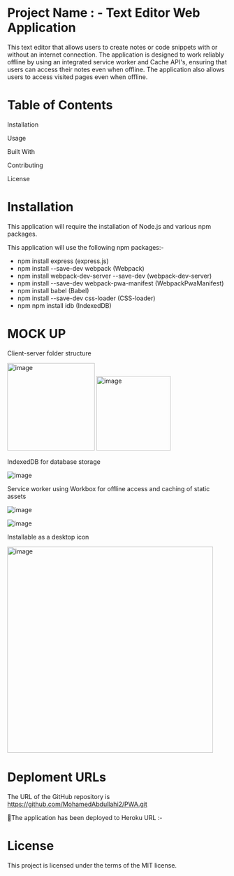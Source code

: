 
# Project Name : - Text Editor Web Application

This text editor that allows users to create notes or code snippets with or without an internet connection. The application is designed to work reliably offline by using an integrated service worker and Cache API's, ensuring that users can access their notes even when offline. The application also allows users to access visited pages even when offline.

# Table of Contents

Installation

Usage

Built With

Contributing

License


# Installation

This application will require the installation of Node.js and various npm packages.

This application will use the following npm packages:-

  * npm install express (express.js)
  * npm install --save-dev webpack (Webpack)
  * npm install webpack-dev-server --save-dev (webpack-dev-server)
  * npm install --save-dev webpack-pwa-manifest (WebpackPwaManifest)
  * npm install babel (Babel)
  * npm install --save-dev css-loader (CSS-loader)
  * npm npm install idb (IndexedDB)


# MOCK UP 

Client-server folder structure

<img width="200" alt="image" src="https://user-images.githubusercontent.com/118404373/233242106-ee592182-542d-4287-9822-054418cdafdd.png">
<img width="170" alt="image" src="https://user-images.githubusercontent.com/118404373/233242215-91edc0a9-9e15-4438-a347-3b434f0fe946.png">

IndexedDB for database storage

![image](https://user-images.githubusercontent.com/118404373/233241682-094d4ab6-72f5-4dc7-90ad-b3bd55352a31.png)

Service worker using Workbox for offline access and caching of static assets

![image](https://user-images.githubusercontent.com/118404373/233241766-a408e65f-4cd9-492b-afce-f16956480ca0.png)

![image](https://user-images.githubusercontent.com/118404373/233241847-ac74f2cd-6eea-46db-a520-7eb0f2c33d37.png)

Installable as a desktop icon

<img width="471" alt="image" src="https://user-images.githubusercontent.com/118404373/233241435-72f33a4f-9d0f-4de5-8554-a85e4ba472b5.png">

# Deploment URLs 


The URL of the GitHub repository is https://github.com/MohamedAbdullahi2/PWA.git

🚀The application has been deployed to Heroku URL :-

# License

This project is licensed under the terms of the MIT license.


